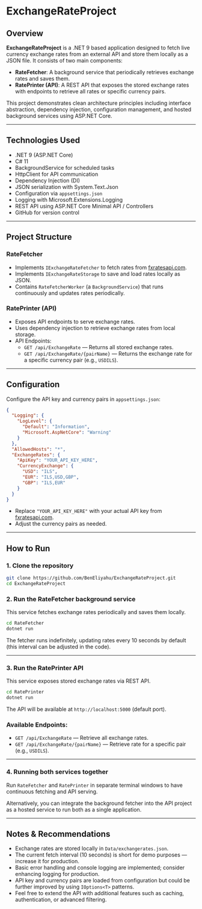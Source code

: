 # ExchangeRateProject

## Overview

**ExchangeRateProject** is a .NET 9 based application designed to fetch live currency exchange rates from an external API and store them locally as a JSON file. It consists of two main components:

- **RateFetcher**: A background service that periodically retrieves exchange rates and saves them.
- **RatePrinter (API)**: A REST API that exposes the stored exchange rates with endpoints to retrieve all rates or specific currency pairs.

This project demonstrates clean architecture principles including interface abstraction, dependency injection, configuration management, and hosted background services using ASP.NET Core.

---

## Technologies Used

- .NET 9 (ASP.NET Core)
- C# 11
- BackgroundService for scheduled tasks
- HttpClient for API communication
- Dependency Injection (DI)
- JSON serialization with System.Text.Json
- Configuration via `appsettings.json`
- Logging with Microsoft.Extensions.Logging
- REST API using ASP.NET Core Minimal API / Controllers
- GitHub for version control

---

## Project Structure

### RateFetcher

- Implements `IExchangeRateFetcher` to fetch rates from [fxratesapi.com](https://fxratesapi.com).
- Implements `IExchangeRateStorage` to save and load rates locally as JSON.
- Contains `RateFetcherWorker` (a `BackgroundService`) that runs continuously and updates rates periodically.

### RatePrinter (API)

- Exposes API endpoints to serve exchange rates.
- Uses dependency injection to retrieve exchange rates from local storage.
- API Endpoints:
  - `GET /api/ExchangeRate` — Returns all stored exchange rates.
  - `GET /api/ExchangeRate/{pairName}` — Returns the exchange rate for a specific currency pair (e.g., `USDILS`).

---

## Configuration

Configure the API key and currency pairs in `appsettings.json`:

```json
{
  "Logging": {
    "LogLevel": {
      "Default": "Information",
      "Microsoft.AspNetCore": "Warning"
    }
  },
  "AllowedHosts": "*",
  "ExchangeRates": {
    "ApiKey": "YOUR_API_KEY_HERE",
    "CurrencyExchange": {
      "USD": "ILS",
      "EUR": "ILS,USD,GBP",
      "GBP": "ILS,EUR"
    }
  }
}
```

- Replace `"YOUR_API_KEY_HERE"` with your actual API key from [fxratesapi.com](https://fxratesapi.com).
- Adjust the currency pairs as needed.

---

## How to Run

### 1. Clone the repository

```bash
git clone https://github.com/BenEliyahu/ExchangeRateProject.git
cd ExchangeRateProject
```

### 2. Run the RateFetcher background service

This service fetches exchange rates periodically and saves them locally.

```bash
cd RateFetcher
dotnet run
```

The fetcher runs indefinitely, updating rates every 10 seconds by default (this interval can be adjusted in the code).

---

### 3. Run the RatePrinter API

This service exposes stored exchange rates via REST API.

```bash
cd RatePrinter
dotnet run
```

The API will be available at `http://localhost:5000` (default port).

### Available Endpoints:

- `GET /api/ExchangeRate` — Retrieve all exchange rates.
- `GET /api/ExchangeRate/{pairName}` — Retrieve rate for a specific pair (e.g., `USDILS`).

---

### 4. Running both services together

Run `RateFetcher` and `RatePrinter` in separate terminal windows to have continuous fetching and API serving.

Alternatively, you can integrate the background fetcher into the API project as a hosted service to run both as a single application.

---

## Notes & Recommendations

- Exchange rates are stored locally in `Data/exchangerates.json`.
- The current fetch interval (10 seconds) is short for demo purposes — increase it for production.
- Basic error handling and console logging are implemented; consider enhancing logging for production.
- API key and currency pairs are loaded from configuration but could be further improved by using `IOptions<T>` patterns.
- Feel free to extend the API with additional features such as caching, authentication, or advanced filtering.

